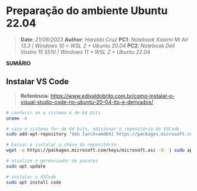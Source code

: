 
# Preparação do ambiente Ubuntu 22.04

> **Date**: *21/06/2023*
> **Author**: *Haroldo Cruz*
> **PC1**: *Notebook Xiaomi Mi Air 13.3 | Windows 10 + WSL 2 + Ubuntu 20.04*
> **PC2**: *Notebook Dell Vostro 15 5510 | Windows 11 + WSL 2 + Ubuntu 22.04*

**SUMÁRIO**

## Instalar VS Code

> **Referência**: https://www.edivaldobrito.com.br/como-instalar-o-visual-studio-code-no-ubuntu-20-04-lts-e-derivados/

```sh
# conferir se o sistema é de 64 bits
uname -m

# caso o sistema for de 64 bits, adicionar o repositório do VSCode
sudo add-apt-repository "deb [arch=amd64] https://packages.microsoft.com/repos/vscode stable main"

# baixar e instalar a chave do repositório
wget -q https://packages.microsoft.com/keys/microsoft.asc -O- | sudo apt-key add -

# atualize o gerenciador de pacotes
sudo apt update

# instalar o VSCode
sudo apt install code
```